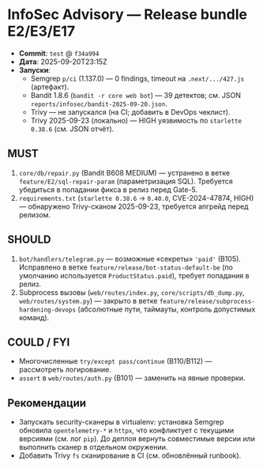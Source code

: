 # InfoSec Advisory — Release bundle E2/E3/E17

- **Commit**: `test` @ `f34a994`
- **Дата**: 2025-09-20T23:15Z
- **Запуски**:
  - Semgrep `p/ci` (1.137.0) — 0 findings, timeout на `.next/.../427.js` (артефакт).
  - Bandit 1.8.6 (`bandit -r core web bot`) — 39 детектов; см. JSON `reports/infosec/bandit-2025-09-20.json`.
  - Trivy — не запускался (на CI; добавить в DevOps чеклист).
  - Trivy 2025-09-23 (локально) — HIGH уязвимость по `starlette 0.38.6` (см. JSON отчёт).

## MUST
1. `core/db/repair.py` (Bandit B608 MEDIUM) — устранено в ветке `feature/E2/sql-repair-param` (параметризация SQL). Требуется убедиться в попадании фикса в релиз перед Gate-5.
2. `requirements.txt` (`starlette 0.38.6` → `0.40.0`, CVE-2024-47874, HIGH) — обнаружено Trivy-сканом 2025-09-23, требуется апгрейд перед релизом.

## SHOULD
1. `bot/handlers/telegram.py` — возможные «секреты» `'paid'` (B105). Исправлено в ветке `feature/release/bot-status-default-be` (по умолчанию используется `ProductStatus.paid`), требует попадания в релиз.
2. Subprocess вызовы (`web/routes/index.py`, `core/scripts/db_dump.py`, `web/routes/system.py`) — закрыто в ветке `feature/release/subprocess-hardening-devops` (абсолютные пути, таймауты, контроль допустимых команд).

## COULD / FYI
- Многочисленные `try/except pass/continue` (B110/B112) — рассмотреть логирование.
- `assert` в `web/routes/auth.py` (B101) — заменить на явные проверки.

## Рекомендации
- Запускать security-сканеры в virtualenv: установка Semgrep обновила `opentelemetry-*` и `httpx`, что конфликтует с текущими версиями (см. лог `pip`). До деплоя вернуть совместимые версии или выполнить сканер в отдельном окружении.
- Добавить Trivy `fs` сканирование в CI (см. обновлённый runbook).
